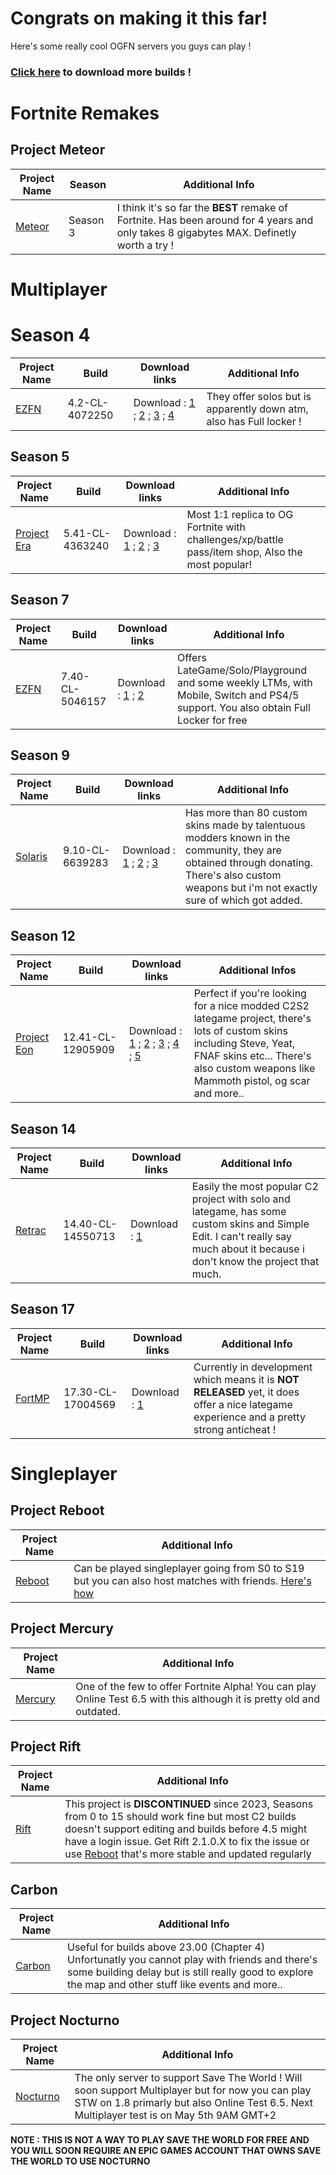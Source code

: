 # Congrats on making it this far!

Here's some really cool OGFN servers you guys can play !

### [Click here](https://github.com/ByZNexus/Fortnite-Versions/tree/main) to download more builds !

# Fortnite Remakes

## Project Meteor
| Project Name  |  Season          | Additional Info |
| ------------- | ---------------- | ------------------------------- |
| [Meteor](https://discord.com/invite/nVGfq8gJfv) | Season 3 | I think it's so far the **BEST** remake of Fortnite. Has been around for 4 years and only takes 8 gigabytes MAX. Definetly worth a try !

# Multiplayer

# Season 4
| Project Name  |  Build                    |  Download links             | Additional Info |
| ------------- | ---------------- | ------------------------------- | - |
| [EZFN](https://discord.gg/fortnitemobile) | 4.2-CL-4072250  |   Download : [1](https://public.simplyblk.xyz/4.2.zip) ; [2](https://drive.google.com/file/d/1kJQaxP-t7tLfo0adOaM-xdnu97yIFKRm/view?usp=sharing) ; [3](https://builds.rebootfn.org/4.2.zip) ; [4](https://galaxiafn.co.uk/4.2.zip) | They offer solos but is apparently down atm, also has Full locker !

## Season 5
| Project Name  |  Build                    |  Download links             | Additional Info |
| ------------- | ---------------- | ------------------------------- | - |
| [Project Era](https://discord.gg/officialerafn) | 5.41-CL-4363240 | Download : [1](https://cdn.aufgeladen.dev/5.41.zip) ; [2](https://galaxiafn.co.uk/5.41.zip) ; [3](http://builds.eclipsemp.org/5.41.zip) | Most 1:1 replica to OG Fortnite with challenges/xp/battle pass/item shop, Also the most popular!

## Season 7
| Project Name  |  Build                    |  Download links             | Additional Info |
| ------------- | ---------------- | ------------------------------- | - |
| [EZFN](https://discord.gg/fortnitemobile) | 7.40-CL-5046157 |  Download : [1](https://public.simplyblk.xyz/7.40.rar) ; [2](https://builds.rebootfn.org/7.40.rar) | Offers LateGame/Solo/Playground and some weekly LTMs, with Mobile, Switch and PS4/5 support. You also obtain Full Locker for free

## Season 9
| Project Name  |  Build                    |  Download links             | Additional Info |
| ------------- | ---------------- | ------------------------------- | - |
| [Solaris](https://discord.gg/solarisfn) | 9.10-CL-6639283	 | Download : [1](https://builds.rebootfn.org/9.10.rar) ; [2](https://galaxiafn.co.uk/9.10.zip) ; [3](https://public.simplyblk.xyz/9.10.rar) | Has more than 80 custom skins made by talentuous modders known in the community, they are obtained through donating. There's also custom weapons but i'm not exactly sure of which got added.

## Season 12
| Project Name  |  Build                    |  Download links             | Additional Infos |
| ------------- | ---------------- | ------------------------------- | - |
| [Project Eon](https://discord.gg/eonfn) | 12.41-CL-12905909	 |   Download : [1](https://fnbuilds.boostedv2.dev/12.41.rar) ; [2](https://cdn.aufgeladen.dev/12.41.zip) ; [3](https://public.simplyblk.xyz/Fortnite%2012.41.zip) ; [4](https://web.archive.org/web/20241214144234/https://public.simplyblk.xyz/Fortnite%2012.41.zip) ; [5](https://builds.fn-builds.net/12.41-CL-12905909.7z) | Perfect if you're looking for a nice modded C2S2 lategame project, there's lots of custom skins including Steve, Yeat, FNAF skins etc... There's also custom weapons like Mammoth pistol, og scar and more.. |

## Season 14
| Project Name  |  Build                    |  Download links             | Additional Info |
| ------------- | ---------------- | ------------------------------- | - |
| [Retrac](https://discord.gg/retrac) | 14.40-CL-14550713	 |  Download : [1](https://public.simplyblk.xyz/14.40.rar) | Easily the most popular C2 project with solo and lategame, has some custom skins and Simple Edit. I can't really say much about it because i don't know the project that much.

## Season 17
| Project Name  |  Build                    |  Download links             | Additional Info |
| ------------- | ---------------- | ------------------------------- | - |
| [FortMP](https://discord.gg/GRpGGBYamN) | 17.30-CL-17004569	| Download : [1](https://public.simplyblk.xyz/17.30.zip) | Currently in development which means it is **NOT RELEASED** yet, it does offer a nice lategame experience and a pretty strong anticheat !


# Singleplayer

## Project Reboot
| Project Name | Additional Info |
| - | - |
| [Reboot](https://discord.gg/rebootmp) | Can be played singleplayer going from S0 to S19 but you can also host matches with friends. [Here's how](https://www.youtube.com/watch?v=GFrNp9uuRP0)

## Project Mercury
| Project Name | Additional Info |
| - | - |
| [Mercury](https://discord.gg/QufwNeE436) | One of the few to offer Fortnite Alpha! You can play Online Test 6.5 with this although it is pretty old and outdated.

## Project Rift
| Project Name | Additional Info |
| - | - |
| [Rift](https://github.com/ByZNexus/Rift-Archive) | This project is **DISCONTINUED** since 2023, Seasons from 0 to 15 should work fine but most C2 builds doesn't support editing and builds before 4.5 might have a login issue. Get Rift 2.1.0.X to fix the issue or use [Reboot](https://discord.gg/rebootmp) that's more stable and updated regularly

## Carbon
| Project Name | Additional Info |
| - | - |
| [Carbon](https://discord.gg/VbQdXyfdQu) | Useful for builds above 23.00 (Chapter 4) Unfortunatly you cannot play with friends and there's some building delay but is still really good to explore the map and other stuff like events and more..

## Project Nocturno
| Project Name | Additional Info |
| - | - |
| [Nocturno](https://discord.gg/MQVyqqKgrb) | The only server to support Save The World ! Will soon support Multiplayer but for now you can play STW on 1.8 primarly but also Online Test 6.5. Next Multiplayer test is on May 5th 9AM GMT+2

**NOTE : THIS IS NOT A WAY TO PLAY SAVE THE WORLD FOR FREE AND YOU WILL SOON REQUIRE AN EPIC GAMES ACCOUNT THAT OWNS SAVE THE WORLD TO USE NOCTURNO**









